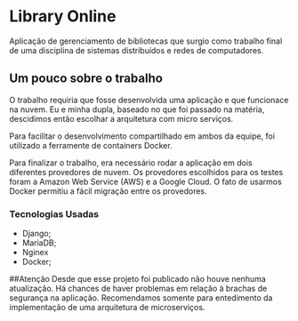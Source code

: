 # Library Online
Aplicação de gerenciamento de bibliotecas que surgio como trabalho final de uma disciplina de sistemas distribuídos e redes de computadores.

## Um pouco sobre o trabalho

O trabalho requiria que fosse desenvolvida uma aplicação e que funcionace na nuvem. Eu e minha dupla, baseado no que foi passado na matéria, descidimos então escolhar a arquitetura com micro serviços.

Para facilitar o desenvolvimento compartilhado em ambos da equipe, foi utilizado a ferramente de containers Docker.

Para finalizar o trabalho, era necessário rodar a aplicação em dois diferentes provedores de nuvem. Os provedores escolhidos para os testes foram a Amazon Web Service (AWS) e a Google Cloud. O fato de usarmos Docker permitiu a fácil migração entre os provedores.

### Tecnologias Usadas

- Django;
- MariaDB;
- Nginex
- Docker;

##Atenção
Desde que esse projeto foi publicado não houve nenhuma atualização. Há chances de haver problemas em relação à brachas de segurança na aplicação. Recomendamos somente para entedimento da implementação de uma arquitetura de microserviços.
